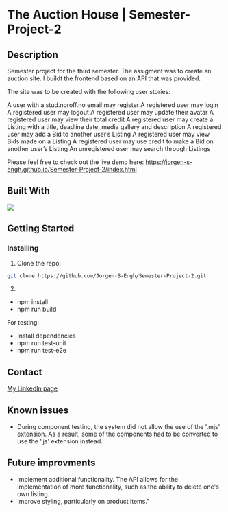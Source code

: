 # The Auction House | Semester-Project-2

## Description

Semester project for the third semester. The assigment was to create an auction site. I buildt the frontend based on an API that was provided.  

The site was to be created with the following user stories:

A user with a stud.noroff.no email may register
A registered user may login
A registered user may logout
A registered user may update their avatar
A registered user may view their total credit
A registered user may create a Listing with a title, deadline date, media gallery and description
A registered user may add a Bid to another user’s Listing
A registered user may view Bids made on a Listing
A registered user may use credit to make a Bid on another user’s Listing
An unregistered user may search through Listings

Please feel free to check out the live demo here: https://jorgen-s-engh.github.io/Semester-Project-2/index.html
## Built With

<p>
  <a href="https://skillicons.dev">
    <img src="https://skillicons.dev/icons?i=html,sass,js,bootstrap,github,vscode,adobexd" />
  </a>
</p>

## Getting Started

### Installing

1. Clone the repo:

```bash
git clone https://github.com/Jorgen-S-Engh/Semester-Project-2.git
```
2. 
* npm install
* npm run build

For testing:
* Install dependencies
* npm run test-unit
* npm run test-e2e


## Contact

[My LinkedIn page](https://www.linkedin.com/in/j%C3%B8rgen-wiksaas-engh-902669100/)

## Known issues
* During component testing, the system did not allow the use of the '.mjs' extension. As a result, some of the components had to be converted to use the '.js' extension instead.

## Future improvments
* Implement additional functionality. The API allows for the implementation of more functionality, such as the ability to delete one's own listing. 
* Improve styling, particularly on product items."

